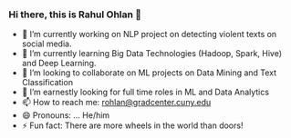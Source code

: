 ### Hi there, this is Rahul Ohlan 👋


- 🔭 I’m currently working on NLP project on detecting violent texts on social media.
- 🌱 I’m currently learning Big Data Technologies (Hadoop, Spark, Hive) and Deep Learning. 
- 👯 I’m looking to collaborate on ML projects on Data Mining and Text Classification
- 🤔 I’m earnestly looking for full time roles in ML and Data Analytics
- 📫 How to reach me: rohlan@gradcenter.cuny.edu
- 😄 Pronouns: ... He/him
- ⚡ Fun fact: There are more wheels in the world than doors! 
